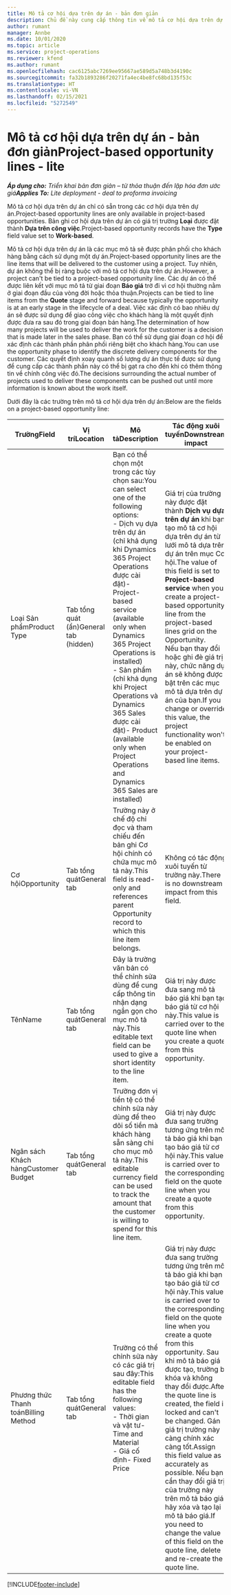```yaml
---
title: Mô tả cơ hội dựa trên dự án - bản đơn giản
description: Chủ đề này cung cấp thông tin về mô tả cơ hội dựa trên dự án. (Dự án)
author: rumant
manager: Annbe
ms.date: 10/01/2020
ms.topic: article
ms.service: project-operations
ms.reviewer: kfend
ms.author: rumant
ms.openlocfilehash: cac6125abc7269ee95667ae589d5a748b3d4190c
ms.sourcegitcommit: fa32b1893286f20271fa4ec4be8fc68bd135f53c
ms.translationtype: HT
ms.contentlocale: vi-VN
ms.lasthandoff: 02/15/2021
ms.locfileid: "5272549"
---
```

# <a name="project-based-opportunity-lines---lite"></a><span data-ttu-id="9160f-104">Mô tả cơ hội dựa trên dự án - bản đơn giản</span><span class="sxs-lookup"><span data-stu-id="9160f-104">Project-based opportunity lines - lite</span></span>

<span data-ttu-id="9160f-105">_**Áp dụng cho:** Triển khai bản đơn giản – từ thỏa thuận đến lập hóa đơn ước giá_</span><span class="sxs-lookup"><span data-stu-id="9160f-105">_**Applies To:** Lite deployment - deal to proforma invoicing_</span></span>

<span data-ttu-id="9160f-106">Mô tả cơ hội dựa trên dự án chỉ có sẵn trong các cơ hội dựa trên dự án.</span><span class="sxs-lookup"><span data-stu-id="9160f-106">Project-based opportunity lines are only available in project-based opportunities.</span></span> <span data-ttu-id="9160f-107">Bản ghi cơ hội dựa trên dự án có giá trị trường **Loại** được đặt thành **Dựa trên công việc**.</span><span class="sxs-lookup"><span data-stu-id="9160f-107">Project-based opportunity records have the **Type** field value set to **Work-based**.</span></span>

<span data-ttu-id="9160f-108">Mô tả cơ hội dựa trên dự án là các mục mô tả sẽ được phân phối cho khách hàng bằng cách sử dụng một dự án.</span><span class="sxs-lookup"><span data-stu-id="9160f-108">Project-based opportunity lines are the line items that will be delivered to the customer using a project.</span></span> <span data-ttu-id="9160f-109">Tuy nhiên, dự án không thể bị ràng buộc với mô tả cơ hội dựa trên dự án.</span><span class="sxs-lookup"><span data-stu-id="9160f-109">However, a project can't be tied to a project-based opportunity line.</span></span> <span data-ttu-id="9160f-110">Các dự án có thể được liên kết với mục mô tả từ giai đoạn **Báo giá** trở đi vì cơ hội thường nằm ở giai đoạn đầu của vòng đời hoặc thỏa thuận.</span><span class="sxs-lookup"><span data-stu-id="9160f-110">Projects can be tied to line items from the **Quote** stage and forward because typically the opportunity is at an early stage in the lifecycle of a deal.</span></span> <span data-ttu-id="9160f-111">Việc xác định có bao nhiêu dự án sẽ được sử dụng để giao công việc cho khách hàng là một quyết định được đưa ra sau đó trong giai đoạn bán hàng.</span><span class="sxs-lookup"><span data-stu-id="9160f-111">The determination of how many projects will be used to deliver the work for the customer is a decision that is made later in the sales phase.</span></span> <span data-ttu-id="9160f-112">Bạn có thể sử dụng giai đoạn cơ hội để xác định các thành phần phân phối riêng biệt cho khách hàng.</span><span class="sxs-lookup"><span data-stu-id="9160f-112">You can use the opportunity phase to identify the discrete delivery components for the customer.</span></span> <span data-ttu-id="9160f-113">Các quyết định xoay quanh số lượng dự án thực tế được sử dụng để cung cấp các thành phần này có thể bị gạt ra cho đến khi có thêm thông tin về chính công việc đó.</span><span class="sxs-lookup"><span data-stu-id="9160f-113">The decisions surrounding the actual number of projects used to deliver these components can be pushed out until more information is known about the work itself.</span></span>

<span data-ttu-id="9160f-114">Dưới đây là các trường trên mô tả cơ hội dựa trên dự án:</span><span class="sxs-lookup"><span data-stu-id="9160f-114">Below are the fields on a project-based opportunity line:</span></span>

| <span data-ttu-id="9160f-115">**Trường**</span><span class="sxs-lookup"><span data-stu-id="9160f-115">**Field**</span></span> | <span data-ttu-id="9160f-116">**Vị trí**</span><span class="sxs-lookup"><span data-stu-id="9160f-116">**Location**</span></span> | <span data-ttu-id="9160f-117">**Mô tả**</span><span class="sxs-lookup"><span data-stu-id="9160f-117">**Description**</span></span> | <span data-ttu-id="9160f-118">**Tác động xuôi tuyến**</span><span class="sxs-lookup"><span data-stu-id="9160f-118">**Downstream impact**</span></span> |
| --- | --- | --- | --- |
| <span data-ttu-id="9160f-119">Loại Sản phẩm</span><span class="sxs-lookup"><span data-stu-id="9160f-119">Product Type</span></span> | <span data-ttu-id="9160f-120">Tab tổng quát (ẩn)</span><span class="sxs-lookup"><span data-stu-id="9160f-120">General tab (hidden)</span></span> | <span data-ttu-id="9160f-121">Bạn có thể chọn một trong các tùy chọn sau:</span><span class="sxs-lookup"><span data-stu-id="9160f-121">You can select one of the following options:</span></span></br><span data-ttu-id="9160f-122">- Dịch vụ dựa trên dự án (chỉ khả dụng khi Dynamics 365 Project Operations được cài đặt)</span><span class="sxs-lookup"><span data-stu-id="9160f-122">- Project-based service (available only when Dynamics 365 Project Operations is installed)</span></span></br><span data-ttu-id="9160f-123">- Sản phẩm (chỉ khả dụng khi Project Operations và Dynamics 365 Sales được cài đặt)</span><span class="sxs-lookup"><span data-stu-id="9160f-123">- Product (available only when Project Operations and Dynamics 365 Sales are installed)</span></span> | <span data-ttu-id="9160f-124">Giá trị của trường này được đặt thành **Dịch vụ dựa trên dự án** khi bạn tạo mô tả cơ hội dựa trên dự án từ lưới mô tả dựa trên dự án trên mục Cơ hội.</span><span class="sxs-lookup"><span data-stu-id="9160f-124">The value of this field is set to **Project-based service** when you create a project-based opportunity line from the project-based lines grid on the Opportunity.</span></span> <br> <span data-ttu-id="9160f-125">Nếu bạn thay đổi hoặc ghi đè giá trị này, chức năng dự án sẽ không được bật trên các mục mô tả dựa trên dự án của bạn.</span><span class="sxs-lookup"><span data-stu-id="9160f-125">If you change or override this value, the project functionality won't be enabled on your project-based line items.</span></span> |
| <span data-ttu-id="9160f-126">Cơ hội</span><span class="sxs-lookup"><span data-stu-id="9160f-126">Opportunity</span></span> | <span data-ttu-id="9160f-127">Tab tổng quát</span><span class="sxs-lookup"><span data-stu-id="9160f-127">General tab</span></span> | <span data-ttu-id="9160f-128">Trường này ở chế độ chỉ đọc và tham chiếu đến bản ghi Cơ hội chính có chứa mục mô tả này.</span><span class="sxs-lookup"><span data-stu-id="9160f-128">This field is read-only and references parent Opportunity record to which this line item belongs.</span></span> | <span data-ttu-id="9160f-129">Không có tác động xuôi tuyến từ trường này.</span><span class="sxs-lookup"><span data-stu-id="9160f-129">There is no downstream impact from this field.</span></span> |
| <span data-ttu-id="9160f-130">Tên</span><span class="sxs-lookup"><span data-stu-id="9160f-130">Name</span></span> | <span data-ttu-id="9160f-131">Tab tổng quát</span><span class="sxs-lookup"><span data-stu-id="9160f-131">General tab</span></span> | <span data-ttu-id="9160f-132">Đây là trường văn bản có thể chỉnh sửa dùng để cung cấp thông tin nhận dạng ngắn gọn cho mục mô tả này.</span><span class="sxs-lookup"><span data-stu-id="9160f-132">This editable text field can be used to give a short identity to the line item.</span></span> | <span data-ttu-id="9160f-133">Giá trị này được đưa sang mô tả báo giá khi bạn tạo báo giá từ cơ hội này.</span><span class="sxs-lookup"><span data-stu-id="9160f-133">This value is carried over to the quote line when you create a quote from this opportunity.</span></span> |
| <span data-ttu-id="9160f-134">Ngân sách Khách hàng</span><span class="sxs-lookup"><span data-stu-id="9160f-134">Customer Budget</span></span> | <span data-ttu-id="9160f-135">Tab tổng quát</span><span class="sxs-lookup"><span data-stu-id="9160f-135">General tab</span></span> | <span data-ttu-id="9160f-136">Trường đơn vị tiền tệ có thể chỉnh sửa này dùng để theo dõi số tiền mà khách hàng sẵn sàng chi cho mục mô tả này.</span><span class="sxs-lookup"><span data-stu-id="9160f-136">This editable currency field can be used to track the amount that the customer is willing to spend for this line item.</span></span> | <span data-ttu-id="9160f-137">Giá trị này được đưa sang trường tương ứng trên mô tả báo giá khi bạn tạo báo giá từ cơ hội này.</span><span class="sxs-lookup"><span data-stu-id="9160f-137">This value is carried over to the corresponding field on the quote line when you create a quote from this opportunity.</span></span> |
| <span data-ttu-id="9160f-138">Phương thức Thanh toán</span><span class="sxs-lookup"><span data-stu-id="9160f-138">Billing Method</span></span> | <span data-ttu-id="9160f-139">Tab tổng quát</span><span class="sxs-lookup"><span data-stu-id="9160f-139">General tab</span></span> | <span data-ttu-id="9160f-140">Trường có thể chỉnh sửa này có các giá trị sau đây:</span><span class="sxs-lookup"><span data-stu-id="9160f-140">This editable field has the following values:</span></span></br><span data-ttu-id="9160f-141">- Thời gian và vật tư</span><span class="sxs-lookup"><span data-stu-id="9160f-141">- Time and Material</span></span></br><span data-ttu-id="9160f-142">- Giá cố định</span><span class="sxs-lookup"><span data-stu-id="9160f-142">- Fixed Price</span></span> | <span data-ttu-id="9160f-143">Giá trị này được đưa sang trường tương ứng trên mô tả báo giá khi bạn tạo báo giá từ cơ hội này.</span><span class="sxs-lookup"><span data-stu-id="9160f-143">This value is carried over to the corresponding field on the quote line when you create a quote from this opportunity.</span></span> <span data-ttu-id="9160f-144">Sau khi mô tả báo giá được tạo, trường bị khóa và không thay đổi được.</span><span class="sxs-lookup"><span data-stu-id="9160f-144">After the quote line is created, the field is locked and can't be changed.</span></span> <span data-ttu-id="9160f-145">Gán giá trị trường này càng chính xác càng tốt.</span><span class="sxs-lookup"><span data-stu-id="9160f-145">Assign this field value as accurately as possible.</span></span> <span data-ttu-id="9160f-146">Nếu bạn cần thay đổi giá trị của trường này trên mô tả báo giá, hãy xóa và tạo lại mô tả báo giá.</span><span class="sxs-lookup"><span data-stu-id="9160f-146">If you need to change the value of this field on the quote line, delete and re-create the quote line.</span></span> |


[!INCLUDE[footer-include](../../includes/footer-banner.md)]
